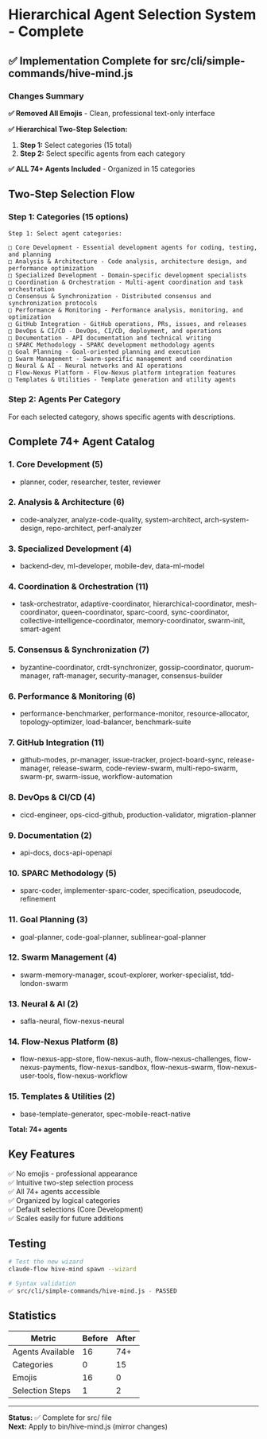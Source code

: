 # Hierarchical Agent Selection System - Complete

## ✅ Implementation Complete for src/cli/simple-commands/hive-mind.js

### Changes Summary

**✅ Removed All Emojis** - Clean, professional text-only interface

**✅ Hierarchical Two-Step Selection:**
1. **Step 1:** Select categories (15 total)
2. **Step 2:** Select specific agents from each category

**✅ ALL 74+ Agents Included** - Organized in 15 categories

## Two-Step Selection Flow

### Step 1: Categories (15 options)
```
Step 1: Select agent categories:

□ Core Development - Essential development agents for coding, testing, and planning
□ Analysis & Architecture - Code analysis, architecture design, and performance optimization  
□ Specialized Development - Domain-specific development specialists
□ Coordination & Orchestration - Multi-agent coordination and task orchestration
□ Consensus & Synchronization - Distributed consensus and synchronization protocols
□ Performance & Monitoring - Performance analysis, monitoring, and optimization
□ GitHub Integration - GitHub operations, PRs, issues, and releases
□ DevOps & CI/CD - DevOps, CI/CD, deployment, and operations
□ Documentation - API documentation and technical writing
□ SPARC Methodology - SPARC development methodology agents
□ Goal Planning - Goal-oriented planning and execution
□ Swarm Management - Swarm-specific management and coordination
□ Neural & AI - Neural networks and AI operations
□ Flow-Nexus Platform - Flow-Nexus platform integration features
□ Templates & Utilities - Template generation and utility agents
```

### Step 2: Agents Per Category
For each selected category, shows specific agents with descriptions.

## Complete 74+ Agent Catalog

### 1. Core Development (5)
- planner, coder, researcher, tester, reviewer

### 2. Analysis & Architecture (6)
- code-analyzer, analyze-code-quality, system-architect, arch-system-design, repo-architect, perf-analyzer

### 3. Specialized Development (4)
- backend-dev, ml-developer, mobile-dev, data-ml-model

### 4. Coordination & Orchestration (11)
- task-orchestrator, adaptive-coordinator, hierarchical-coordinator, mesh-coordinator, queen-coordinator, sparc-coord, sync-coordinator, collective-intelligence-coordinator, memory-coordinator, swarm-init, smart-agent

### 5. Consensus & Synchronization (7)
- byzantine-coordinator, crdt-synchronizer, gossip-coordinator, quorum-manager, raft-manager, security-manager, consensus-builder

### 6. Performance & Monitoring (6)
- performance-benchmarker, performance-monitor, resource-allocator, topology-optimizer, load-balancer, benchmark-suite

### 7. GitHub Integration (11)
- github-modes, pr-manager, issue-tracker, project-board-sync, release-manager, release-swarm, code-review-swarm, multi-repo-swarm, swarm-pr, swarm-issue, workflow-automation

### 8. DevOps & CI/CD (4)
- cicd-engineer, ops-cicd-github, production-validator, migration-planner

### 9. Documentation (2)
- api-docs, docs-api-openapi

### 10. SPARC Methodology (5)
- sparc-coder, implementer-sparc-coder, specification, pseudocode, refinement

### 11. Goal Planning (3)
- goal-planner, code-goal-planner, sublinear-goal-planner

### 12. Swarm Management (4)
- swarm-memory-manager, scout-explorer, worker-specialist, tdd-london-swarm

### 13. Neural & AI (2)
- safla-neural, flow-nexus-neural

### 14. Flow-Nexus Platform (8)
- flow-nexus-app-store, flow-nexus-auth, flow-nexus-challenges, flow-nexus-payments, flow-nexus-sandbox, flow-nexus-swarm, flow-nexus-user-tools, flow-nexus-workflow

### 15. Templates & Utilities (2)
- base-template-generator, spec-mobile-react-native

**Total: 74+ agents**

## Key Features

✅ No emojis - professional appearance  
✅ Intuitive two-step selection process  
✅ All 74+ agents accessible  
✅ Organized by logical categories  
✅ Default selections (Core Development)  
✅ Scales easily for future additions  

## Testing

```bash
# Test the new wizard
claude-flow hive-mind spawn --wizard

# Syntax validation
✅ src/cli/simple-commands/hive-mind.js - PASSED
```

## Statistics

| Metric | Before | After |
|--------|--------|-------|
| Agents Available | 16 | 74+ |
| Categories | 0 | 15 |
| Emojis | 16 | 0 |
| Selection Steps | 1 | 2 |

---
**Status:** ✅ Complete for src/ file  
**Next:** Apply to bin/hive-mind.js (mirror changes)

